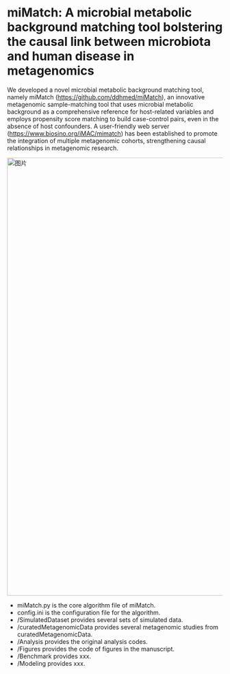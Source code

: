 # miMatch: A microbial metabolic background matching tool bolstering the causal link between microbiota and human disease in metagenomics

We developed a novel microbial metabolic background matching tool, namely miMatch (https://github.com/ddhmed/miMatch), an innovative metagenomic sample-matching tool that uses microbial metabolic background as a comprehensive reference for host-related variables and employs propensity score matching to build case-control pairs, even in the absence of host confounders. A user-friendly web server (https://www.biosino.org/iMAC/mimatch) has been established to promote the integration of multiple metagenomic cohorts, strengthening causal relationships in metagenomic research.

<img width="1023" alt="图片" src="https://user-images.githubusercontent.com/15136517/215239644-232227da-a44e-4441-abff-ce860674da11.png">


- miMatch.py is the core algorithm file of miMatch.
- config.ini is the configuration file for the algorithm.
- /SimulatedDataset provides several sets of simulated data.
- /curatedMetagenomicData provides several metagenomic studies from curatedMetagenomicData.
- /Analysis provides the original analysis codes.
- /Figures provides the code of figures in the manuscript.
- /Benchmark provides xxx.
- /Modeling provides xxx.
